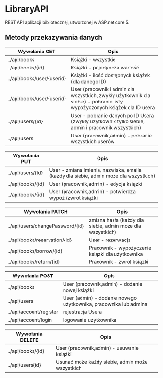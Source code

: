 # LibraryAPI
REST API aplikacji bibliotecznej, utworzonej w ASP.net core 5.

## Metody przekazywania danych

| Wywołania GET  | Opis | 
| ------------- | ------------ | 
| ../api/books  | Książki - wszystkie  | 
| ../api/books/{id} | Książki - pojedyncza wartość  | 
| ../api/books/user/{userid}  | Książki - ilość dostępnych książek (dla danego ID)  | 
| ../api/books/user/{userid} | User (pracownik i admin dla wszystkich, zwykły użytkownik dla siebie) - pobranie listy wypożyczonych książek dla ID usera  | 
| ../api/users/{id}  | User - pobranie danych po ID Usera (zwykły użytkownik tylko siebie, admin i pracownik wszystkich) | 
| ../api/users | User (pracownik,admin) - pobranie wszystkich userów |

| Wywołania PUT  | Opis | 
| ------------- | ------------ | 
| ../api/users/{id}  | User  - zmiana Imienia, nazwiska, emaila (każdy dla siebie, admin może dla wszystkich) | 
| ../api/books/{id} | User (pracownik,admin) - edycja książki  | 
| ../api/books/{id} | User (pracownik,admin) - potwierdza wypoż./zwrot książki  | 


| Wywołania PATCH  | Opis | 
| ------------- | ------------ | 
|../api/users/changePassword/{id}  | zmiana hasła (każdy dla siebie, admin może dla wszystkich)  |   | 
|../api/books/reservation/{id} | User - rezerwacja  | 
|../api/books/borrow/{id} | Pracownik - wypożyczenie ksiązki dla użytkownika |
|../api/books/return/{id} | Pracownik - zwrot ksiązki  |

| Wywołania POST  | Opis | 
| ------------- | ------------ | 
| ../api/books  | User (pracownik,admin) - dodanie nowej książki  | 
| ../api/users | User (admin) - dodanie nowego użytkownika, pracownika lub admina | 
| ../api/account/register | rejestracja Usera  |
| ../api​/account​/login    |  logowanie użytkownika |

| Wywołania DELETE  | Opis | 
| ------------- | ------------ | 
| ../api/books/{id}  | User (pracownik,admin) - usuwanie książki  | 
| ../api/users{id} | Usunać może każdy siebie, admin może wszystkich | 

